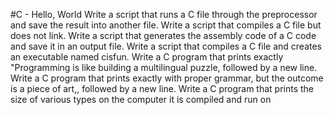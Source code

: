 #C - Hello, World Write a script that runs a C file through the preprocessor and save the result into another file. 
Write a script that compiles a C file but does not link. 
Write a script that generates the assembly code of a C code and save it in an output file. 
Write a script that compiles a C file and creates an executable named cisfun. 
Write a C program that prints exactly "Programming is like building a multilingual puzzle, followed by a new line. 
Write a C program that prints exactly with proper grammar, but the outcome is a piece of art,, followed by a new line. 
Write a C program that prints the size of various types on the computer it is compiled and run on
